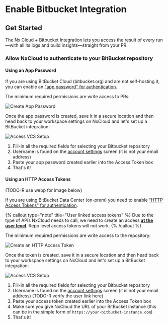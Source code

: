# Enable Bitbucket Integration

## Get Started

The Nx Cloud + Bitbucket Integration lets you access the result of every run—with all its logs and build insights—straight from your PR.

### Allow NxCloud to authenticate to your BitBucket repository

#### Using an App Password

If you are using BitBucket Cloud (bitbucket.org) and are not self-hosting it, you can enable an ["app password" for authentication](https://support.atlassian.com/bitbucket-cloud/docs/create-an-app-password).

The minimum required permissions are write access to PRs:

![Create App Password](/nx-cloud/set-up/minimal-bitbucket-cloud-app-password.webp)

Once the app password is created, save it in a secure location and then head back to your workspace settings on NxCloud and let's set up a BitBucket integration:

![Access VCS Setup](/nx-cloud/set-up/access-vcs-setup.webp)

1. Fill-in all the required fields for selecting your Bitbucket repository
2. Username is found on the [account settings](https://bitbucket.org/account/settings/) screen (it is not your email address)
3. Paste your app password created earlier into the Access Token box
4. That's it!

#### Using an HTTP Access Tokens

(TODO-R use webp for image below)

If you are using BitBucket Data Center (on-prem) you need to enable ["HTTP Access Tokens" for authentication](https://confluence.atlassian.com/bitbucketserver/http-access-tokens-939515499.html).

{% callout type="note" title="User linked access tokens" %}
Due to the type of APIs NxCloud needs to call, we need to create an access [**at the user level**](https://confluence.atlassian.com/bitbucketserver/http-access-tokens-939515499.html). Repo level access tokens will not work.
{% /callout %}

The minimum required permissions are write access to the repository:

![Create an HTTP Access Token](/nx-cloud/set-up/bitbucket-data-center-access-token.webp)

Once the token is created, save it in a secure location and then head back to your workspace settings on NxCloud and let's set up a BitBucket integration:

![Access VCS Setup](/nx-cloud/set-up/access-vcs-setup.webp)

1. Fill-in all the required fields for selecting your Bitbucket repository
2. Username is found on the [account settings](https://bitbucket.org/account/settings/) screen (it is not your email address) (TODO-R verify the user link here)
3. Paste your access token created earlier into the Access Token box
4. Make sure you give NxCloud the URL of your BitBucket instance (this can be in the simple form of `https://your-bitbucket-instance.com`)
5. That's it!
